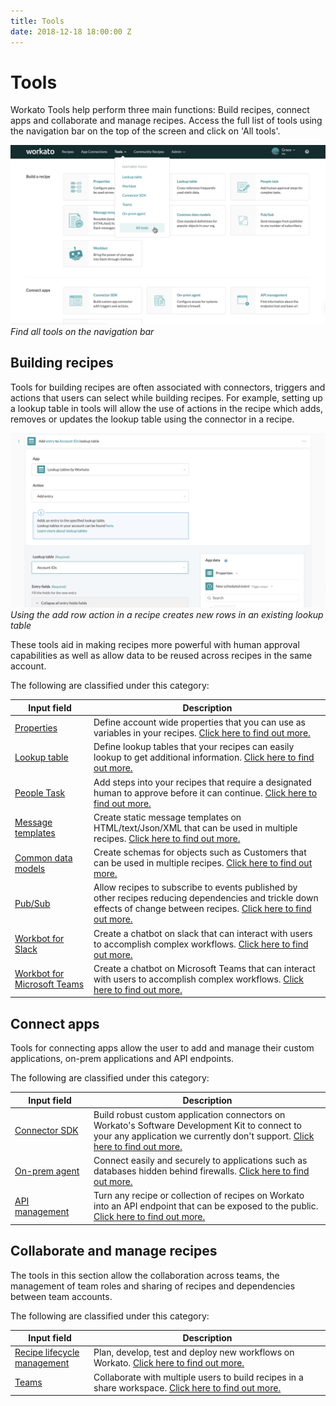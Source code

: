```yaml
---
title: Tools
date: 2018-12-18 18:00:00 Z
---
```


# Tools

Workato Tools help perform three main functions: Build recipes, connect apps and collaborate and manage recipes. Access the full list of tools using the navigation bar on the top of the screen and click on 'All tools'.

![Navigate to tools](/assets/images/features/tools/nav_to_tools.png)
*Find all tools on the navigation bar*

## Building recipes

Tools for building recipes are often associated with connectors, triggers and actions that users can select while building recipes. For example, setting up a lookup table in tools will allow the use of actions in the recipe which adds, removes or updates the lookup table using the connector in a recipe.

![Using lookup table](/assets/images/features/tools/lookup.png)
*Using the add row action in a recipe creates new rows in an existing lookup table*

These tools aid in making recipes more powerful with human approval capabilities as well as allow data to be reused across recipes in the same account.

The following are classified under this category:
<table class="unchanged rich-diff-level-one">
  <thead>
    <tr>
        <th width='25%'>Input field</th>
        <th>Description</th>
    </tr>
  </thead>
  <tbody>
    <tr>
      <td> <a href = "features/account-properties.md"> Properties </a></td>
      <td>
        Define account wide properties that you can use as variables in your recipes. <a href = "features/account-properties.md">Click here to find out more.</a>
      </td>
    </tr>
    <tr>
      <td> <a href = "features/lookup-tables.md"> Lookup table </a></td>
      <td>
        Define lookup tables that your recipes can easily lookup to get additional information. <a href = "features/lookup-tables.md">Click here to find out more.</a>
      </td>
    </tr>
    <tr>
      <td> <a href = "workflow.md"> People Task</a></td>
      <td>
        Add steps into your recipes that require a designated human to approve before it can continue. <a href = "workflow.md">Click here to find out more.</a>
      </td>
    </tr>
    <tr>
      <td> <a href = "features/message-template.md"> Message templates</a></td>
      <td>
        Create static message templates on HTML/text/Json/XML that can be used in multiple recipes. <a href = "features/message-template.md">Click here to find out more.</a>
      </td>
    </tr>
    <tr>
      <td> <a href = "features/common-data-model.md">  Common data models </a></td>
      <td>
        Create schemas for objects such as Customers that can be used in multiple recipes. <a href = "features/common-data-model.md">Click here to find out more.</a>
      </td>
    </tr>
    <tr>
      <td><a href = "connectors/pubsub.md"> Pub/Sub</a></td>
      <td>
        Allow recipes to subscribe to events published by other recipes reducing dependencies and trickle down effects of change between recipes. <a href = "connectors/pubsub.md">Click here to find out more.</a>
      </td>
    </tr>
    <tr>
      <td><a href = "workbot/workbot.md"> Workbot for Slack</a></td>
      <td>
        Create a chatbot on slack that can interact with users to accomplish complex workflows. <a href = "workbot/workbot.md">Click here to find out more.</a>
      </td>
    </tr>
    <tr>
      <td> <a href = "workbot-for-teams/workbot.md"> Workbot for Microsoft Teams</a></td>
      <td>
        Create a chatbot on Microsoft Teams that can interact with users to accomplish complex workflows.  <a href = "workbot-for-teams/workbot.md">Click here to find out more.</a>
      </td>
    </tr>        
  </tbody>
</table>


## Connect apps

Tools for connecting apps allow the user to add and manage their custom applications, on-prem applications and API endpoints.

The following are classified under this category:
<table class="unchanged rich-diff-level-one">
  <thead>
    <tr>
        <th width='25%'>Input field</th>
        <th>Description</th>
    </tr>
  </thead>
  <tbody>
    <tr>
      <td><a href = "developing-connectors/sdk.md"> Connector SDK</a></td>
      <td>
        Build robust custom application connectors on Workato's Software Development Kit to connect to your any application we currently don't support. <a href = "developing-connectors/sdk.md">Click here to find out more.</a>
      </td>
    </tr>
    <tr>
      <td><a href = "on-prem.md"> On-prem agent</a></td>
      <td>
        Connect easily and securely to applications such as databases hidden behind firewalls. <a href = "on-prem.md">Click here to find out more.</a>
      </td>
    </tr>
    <tr>
      <td><a href = "api-management.md"> API management</a></td>
      <td>
        Turn any recipe or collection of recipes on Workato into an API endpoint that can be exposed to the public. <a href = "api-management.md">Click here to find out more.</a>
      </td>
    </tr>
  </tbody>
</table>

## Collaborate and manage recipes

The tools in this section allow the collaboration across teams, the management of team roles and sharing of recipes and dependencies between team accounts.

The following are classified under this category:

<table class="unchanged rich-diff-level-one">
  <thead>
    <tr>
        <th width='25%'>Input field</th>
        <th>Description</th>
    </tr>
  </thead>
  <tbody>
    <tr>
      <td><a href = "recipe-development-lifecycle.md">Recipe lifecycle management</a></td>
      <td>
        Plan, develop, test and deploy new workflows on Workato. <a href = "recipe-development-lifecycle.md">Click here to find out more.</a>
      </td>
    </tr>
    <tr>
      <td><a href = "user-accounts-and-teams/team-collaboration.md">Teams</a></td>
      <td>
         Collaborate with multiple users to build recipes in a share workspace. <a href = "user-accounts-and-teams/team-collaboration.md">Click here to find out more.</a>
      </td>
    </tr>
  </tbody>
</table>
